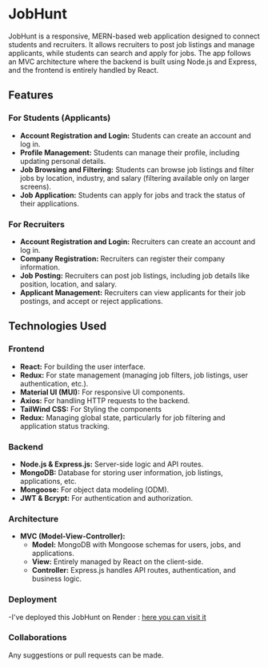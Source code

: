 # JobHunt

JobHunt is a responsive, MERN-based web application designed to connect students and recruiters. It allows recruiters to post job listings and manage applicants, while students can search and apply for jobs. The app follows an MVC architecture where the backend is built using Node.js and Express, and the frontend is entirely handled by React.

## Features

### For Students (Applicants)
- **Account Registration and Login:** Students can create an account and log in.
- **Profile Management:** Students can manage their profile, including updating personal details.
- **Job Browsing and Filtering:** Students can browse job listings and filter jobs by location, industry, and salary (filtering available only on larger screens).
- **Job Application:** Students can apply for jobs and track the status of their applications.
  
### For Recruiters
- **Account Registration and Login:** Recruiters can create an account and log in.
- **Company Registration:** Recruiters can register their company information.
- **Job Posting:** Recruiters can post job listings, including job details like position, location, and salary.
- **Applicant Management:** Recruiters can view applicants for their job postings, and accept or reject applications.

## Technologies Used

### Frontend
- **React:** For building the user interface.
- **Redux:** For state management (managing job filters, job listings, user authentication, etc.).
- **Material UI (MUI):** For responsive UI components.
- **Axios:** For handling HTTP requests to the backend.
- **TailWind CSS:** For Styling the components
- **Redux:** Managing global state, particularly for job filtering and application status tracking.

### Backend
- **Node.js & Express.js:** Server-side logic and API routes.
- **MongoDB:** Database for storing user information, job listings, applications, etc.
- **Mongoose:** For object data modeling (ODM).
- **JWT & Bcrypt:** For authentication and authorization.

### Architecture
- **MVC (Model-View-Controller):** 
  - **Model:** MongoDB with Mongoose schemas for users, jobs, and applications.
  - **View:** Entirely managed by React on the client-side.
  - **Controller:** Express.js handles API routes, authentication, and business logic.
### Deployment
 -I've deployed this JobHunt on Render :  [ here you can visit it](https://jobhunt-i0im.onrender.com)
  
### Collaborations
  Any suggestions or pull requests can be made.
  
    
